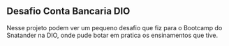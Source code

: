 ## Desafio Conta Bancaria DIO

Nesse projeto podem ver um pequeno desafio que fiz para o Bootcamp do Snatander na DIO, onde pude botar em pratica os ensinamentos que tive.
